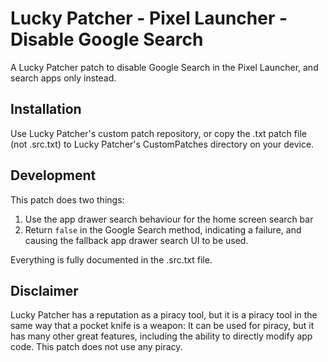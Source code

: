# Lucky Patcher - Pixel Launcher - Disable Google Search

A Lucky Patcher patch to disable Google Search in the Pixel Launcher, and search apps only instead.

## Installation

Use Lucky Patcher's custom patch repository, or copy the .txt patch file (not .src.txt) to Lucky Patcher's CustomPatches directory on your device.

## Development

This patch does two things:

1. Use the app drawer search behaviour for the home screen search bar
2. Return `false` in the Google Search method, indicating a failure, and causing the fallback app drawer search UI to be used.

Everything is fully documented in the .src.txt file.

## Disclaimer

Lucky Patcher has a reputation as a piracy tool, but it is a piracy tool in the same way that a pocket knife is a weapon: It can be used for
piracy, but it has many other great features, including the ability to directly modify app code. This patch does not use any piracy.
